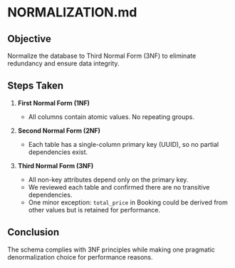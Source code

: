 # NORMALIZATION.md

## Objective
Normalize the database to Third Normal Form (3NF) to eliminate redundancy and ensure data integrity.

## Steps Taken

1. **First Normal Form (1NF)**  
   - All columns contain atomic values. No repeating groups.

2. **Second Normal Form (2NF)**  
   - Each table has a single-column primary key (UUID), so no partial dependencies exist.

3. **Third Normal Form (3NF)**  
   - All non-key attributes depend only on the primary key.
   - We reviewed each table and confirmed there are no transitive dependencies.
   - One minor exception: `total_price` in Booking could be derived from other values but is retained for performance.

## Conclusion
The schema complies with 3NF principles while making one pragmatic denormalization choice for performance reasons.

